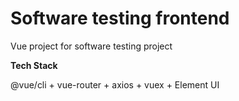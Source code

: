 # Software testing frontend

Vue project for software testing project

**Tech Stack**

@vue/cli + vue-router + axios + vuex + Element UI 
